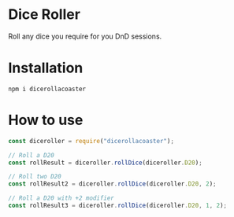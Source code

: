 # Dice Roller

Roll any dice you require for you DnD sessions.

# Installation

`npm i dicerollacoaster`

# How to use

```js
const diceroller = require("dicerollacoaster");

// Roll a D20
const rollResult = diceroller.rollDice(diceroller.D20);

// Roll two D20
const rollResult2 = diceroller.rollDice(diceroller.D20, 2);

// Roll a D20 with +2 modifier
const rollResult3 = diceroller.rollDice(diceroller.D20, 1, 2);
```